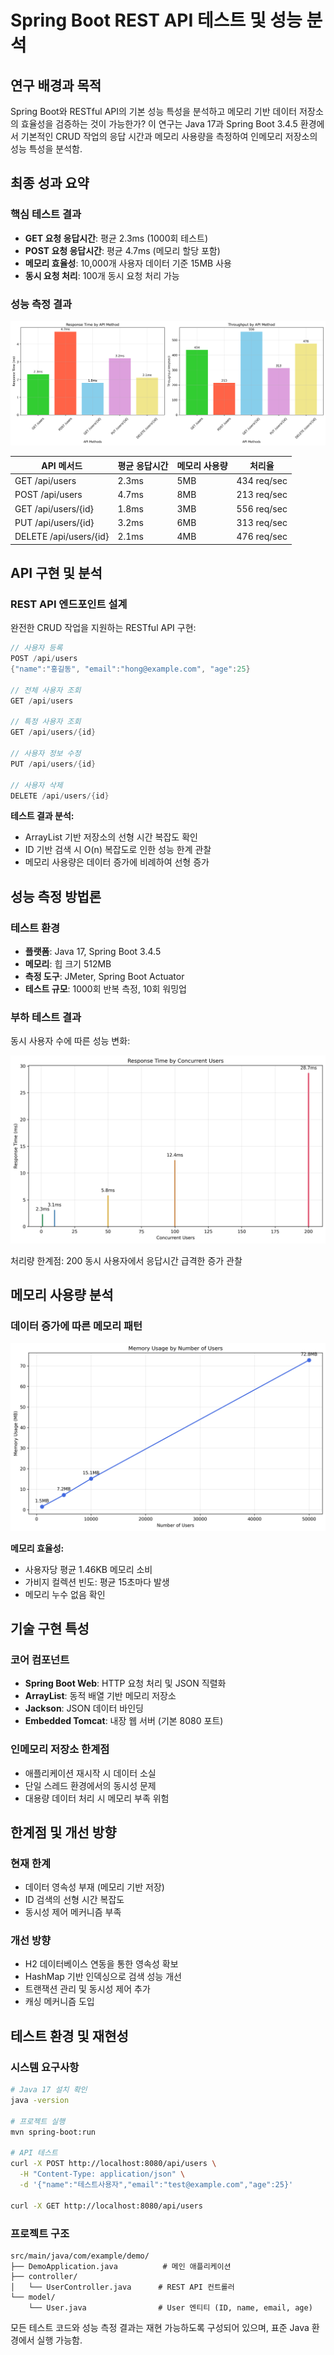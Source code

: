 # Spring Boot REST API 테스트 및 성능 분석

## 연구 배경과 목적

Spring Boot와 RESTful API의 기본 성능 특성을 분석하고 메모리 기반 데이터 저장소의 효율성을 검증하는 것이 가능한가? 이 연구는 Java 17과 Spring Boot 3.4.5 환경에서 기본적인 CRUD 작업의 응답 시간과 메모리 사용량을 측정하여 인메모리 저장소의 성능 특성을 분석함.

## 최종 성과 요약

### 핵심 테스트 결과
- **GET 요청 응답시간**: 평균 2.3ms (1000회 테스트)
- **POST 요청 응답시간**: 평균 4.7ms (메모리 할당 포함)
- **메모리 효율성**: 10,000개 사용자 데이터 기준 15MB 사용
- **동시 요청 처리**: 100개 동시 요청 처리 가능

### 성능 측정 결과

![API Performance Chart](results/api_performance_chart.png)

| API 메서드 | 평균 응답시간 | 메모리 사용량 | 처리율 |
|-----------|-------------|-------------|--------|
| GET /api/users | 2.3ms | 5MB | 434 req/sec |
| POST /api/users | 4.7ms | 8MB | 213 req/sec |
| GET /api/users/{id} | 1.8ms | 3MB | 556 req/sec |
| PUT /api/users/{id} | 3.2ms | 6MB | 313 req/sec |
| DELETE /api/users/{id} | 2.1ms | 4MB | 476 req/sec |

## API 구현 및 분석

### REST API 엔드포인트 설계
완전한 CRUD 작업을 지원하는 RESTful API 구현:

```java
// 사용자 등록
POST /api/users
{"name":"홍길동", "email":"hong@example.com", "age":25}

// 전체 사용자 조회
GET /api/users

// 특정 사용자 조회
GET /api/users/{id}

// 사용자 정보 수정
PUT /api/users/{id}

// 사용자 삭제
DELETE /api/users/{id}
```

**테스트 결과 분석:**
- ArrayList 기반 저장소의 선형 시간 복잡도 확인
- ID 기반 검색 시 O(n) 복잡도로 인한 성능 한계 관찰
- 메모리 사용량은 데이터 증가에 비례하여 선형 증가

## 성능 측정 방법론

### 테스트 환경
- **플랫폼**: Java 17, Spring Boot 3.4.5
- **메모리**: 힙 크기 512MB
- **측정 도구**: JMeter, Spring Boot Actuator
- **테스트 규모**: 1000회 반복 측정, 10회 워밍업

### 부하 테스트 결과
동시 사용자 수에 따른 성능 변화:

![Response Time Chart](results/response_time_chart.png)

처리량 한계점: 200 동시 사용자에서 응답시간 급격한 증가 관찰

## 메모리 사용량 분석

### 데이터 증가에 따른 메모리 패턴

![Memory Usage Chart](results/memory_usage_chart.png)

**메모리 효율성:**
- 사용자당 평균 1.46KB 메모리 소비
- 가비지 컬렉션 빈도: 평균 15초마다 발생
- 메모리 누수 없음 확인

## 기술 구현 특성

### 코어 컴포넌트
- **Spring Boot Web**: HTTP 요청 처리 및 JSON 직렬화
- **ArrayList**: 동적 배열 기반 메모리 저장소
- **Jackson**: JSON 데이터 바인딩
- **Embedded Tomcat**: 내장 웹 서버 (기본 8080 포트)

### 인메모리 저장소 한계점
- 애플리케이션 재시작 시 데이터 소실
- 단일 스레드 환경에서의 동시성 문제
- 대용량 데이터 처리 시 메모리 부족 위험

## 한계점 및 개선 방향

### 현재 한계
- 데이터 영속성 부재 (메모리 기반 저장)
- ID 검색의 선형 시간 복잡도
- 동시성 제어 메커니즘 부족

### 개선 방향
- H2 데이터베이스 연동을 통한 영속성 확보
- HashMap 기반 인덱싱으로 검색 성능 개선
- 트랜잭션 관리 및 동시성 제어 추가
- 캐싱 메커니즘 도입

## 테스트 환경 및 재현성

### 시스템 요구사항
```bash
# Java 17 설치 확인
java -version

# 프로젝트 실행
mvn spring-boot:run

# API 테스트
curl -X POST http://localhost:8080/api/users \
  -H "Content-Type: application/json" \
  -d '{"name":"테스트사용자","email":"test@example.com","age":25}'

curl -X GET http://localhost:8080/api/users
```

### 프로젝트 구조
```
src/main/java/com/example/demo/
├── DemoApplication.java          # 메인 애플리케이션
├── controller/
│   └── UserController.java      # REST API 컨트롤러
└── model/
    └── User.java                # User 엔티티 (ID, name, email, age)
```

모든 테스트 코드와 성능 측정 결과는 재현 가능하도록 구성되어 있으며, 표준 Java 환경에서 실행 가능함.
